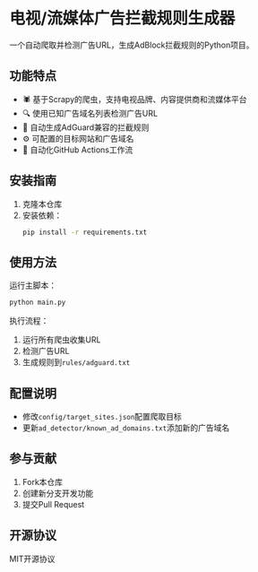 # 电视/流媒体广告拦截规则生成器

一个自动爬取并检测广告URL，生成AdBlock拦截规则的Python项目。

## 功能特点

- 🕷️ 基于Scrapy的爬虫，支持电视品牌、内容提供商和流媒体平台
- 🔍 使用已知广告域名列表检测广告URL
- 📝 自动生成AdGuard兼容的拦截规则
- ⚙️ 可配置的目标网站和广告域名
- 🔄 自动化GitHub Actions工作流

## 安装指南

1. 克隆本仓库
2. 安装依赖：
   ```bash
   pip install -r requirements.txt
   ```

## 使用方法

运行主脚本：
```bash
python main.py
```

执行流程：
1. 运行所有爬虫收集URL
2. 检测广告URL
3. 生成规则到`rules/adguard.txt`

## 配置说明

- 修改`config/target_sites.json`配置爬取目标
- 更新`ad_detector/known_ad_domains.txt`添加新的广告域名

## 参与贡献

1. Fork本仓库
2. 创建新分支开发功能
3. 提交Pull Request

## 开源协议

MIT开源协议

